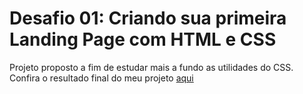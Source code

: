 # Desafio 01: Criando sua primeira Landing Page com HTML e CSS

Projeto proposto a fim de estudar mais a fundo as utilidades do CSS.
Confira o resultado final do meu projeto [aqui](https://narceliolima.github.io/trilha-css-desafio-01/)
